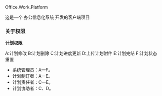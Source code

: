  Office.Work.Platform

这是一个 办公信息化系统 开发的客户端项目
### 关于权限

**计划权限**

A:计划修改 B:计划删除 C:计划进度更新 D:上传计划附件 E:计划完结 F:计划状态重置
+ 系统管理员：A—F。
+ 计划制订者：A—E。
+ 计划责任者：C—E。
+ 计划协助者：C、D。

